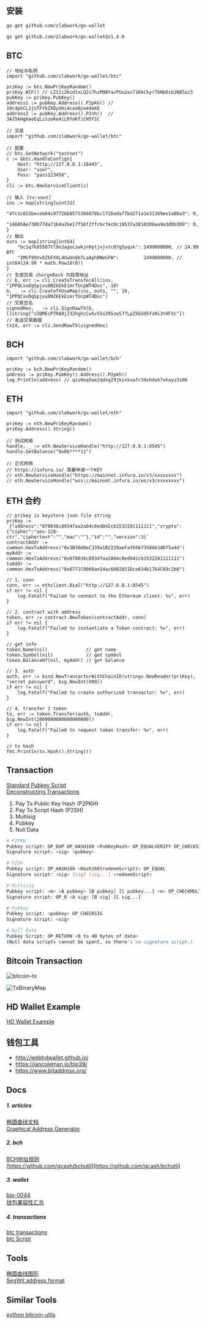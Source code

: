 ## 安装
```bash
go get github.com/zlabwork/go-wallet

go get github.com/zlabwork/go-wallet@v1.4.0
```
## BTC
```golang
// 地址与私钥
import "github.com/zlabwork/go-wallet/btc"

priKey := btc.NewPriKeyRandom()
priKey.WIF() // L211iZmidtxLQ2s7hzM9BYacPUu2asT1KkCkyrTbNbDib2N85ai5
pubKey := priKey.PubKey()
address1 := pubKey.Address().P2pkh() // 19c4pkCL2jvTFYkZXDyUHi4ceoNze44mXE
address2 := pubKey.Address().P2sh()  // 3AJ5kHgmaeEqLiSzeKe4iLRYoKfiCH5Y1C
```
```golang
// 交易
import "github.com/zlabwork/go-wallet/btc"

// 配置
// btc.SetNetwork("testnet")
c := &btc.HandleConfigs{
    Host: "http://127.0.0.1:18443",
    User: "user",
    Pass: "pass123456",
}
cli := btc.NewServiceClient(c)

// 输入 [tx:vout]
ins := map[string]uint32{
    "47c1c015beceb04c9772bb0575366078bc1f26edaf7bd271a1e31369ee1a88a3": 0,
    "166858e738b77da7164a26e17f5bf2ffc6cfec0c10537a3810306aa9a3d0b309": 0,
}
// 输出
outs := map[string]int64{
    "bc1q7k85507tl9n2aguczwkjn9ytjvjvtc07g5yqsk": 2499000000, // 24.99 BTC
    "1MVf99Vv8ZbFXXL4UwUnQbTLaAphBNeGFW":         2499000000, // int64(24.99 * math.Pow10(8))
}
// 生成交易 chargeBack 为找零地址
// b, err := cli.CreateTransferAll(ins, "1PPQCxxDqSpjxu8N2kEkEimrfUcpWT4Duc", 10)
b, _ := cli.CreateTXUseMap(ins, outs, "", 10, "1PPQCxxDqSpjxu8N2kEkEimrfUcpWT4Duc")
// 交易签名
signedHex, _ := cli.SignRawTX(b, []string{"cUQMEcP7RA8jJ32hghcCwSv55o29SzwS77LpZ5GSU5fsNi3tHFXc"})
// 发送交易数据
txId, err := cli.SendRawTX(signedHex)
```


## BCH
```golang
import "github.com/zlabwork/go-wallet/bch"

priKey := bch.NewPriKeyRandom()
address := priKey.PubKey().Address().P2pkh()
log.Println(address) // qzz6eq5we2qdxg29jkzxkxafc34xhduk7vhayz3z06
```


## ETH
```golang
import "github.com/zlabwork/go-wallet/eth"

priKey := eth.NewPriKeyRandom()
priKey.Address().String()

// 测试网络
handle, _ := eth.NewServiceHandle("http://127.0.0.1:8545")
handle.GetBalance("0x06****11")

// 正式网络 
// https://infura.io/ 需要申请一个KEY
// eth.NewServiceHandle("https://mainnet.infura.io/v3/xxxxxxxx")
// eth.NewServiceHandle("wss://mainnet.infura.io/ws/v3/xxxxxxxx")
```

## ETH 合约
```golang
// prikey is keystore json file string
priKey := `{"address":"070036c8934faa2a04c8ed042cb1532281111111","crypto":{"cipher":"aes-128-ctr","ciphertext":"","mac":""},"id":"","version":3}`
contractAddr := common.HexToAddress("0x3B30d8eC339a1B2229aeFaf65673586638D75a4d")
myAddr := common.HexToAddress("0x070036c8934faa2A04c8ed042cb1532281111111")
toAddr := common.HexToAddress("0x6771C0068ae24ac6602831DceA34b1764C69c2b8")

// 1. conn
conn, err := ethclient.Dial("http://127.0.0.1:8545")
if err != nil {
    log.Fatalf("Failed to connect to the Ethereum client: %v", err)
}

// 2. contract with address
token, err := contract.NewToken(contractAddr, conn)
if err != nil {
    log.Fatalf("Failed to instantiate a Token contract: %v", err)
}

// get info
token.Name(nil)              // get name
token.Symbol(nil)            // get symbol
token.BalanceOf(nil, myAddr) // get balance

// 3. auth
auth, err := bind.NewTransactorWithChainID(strings.NewReader(priKey), "secret password", big.NewInt(999))
if err != nil {
    log.Fatalf("Failed to create authorized transactor: %v", err)
}

// 4. transfer 2 token
tx, err := token.Transfer(auth, toAddr, big.NewInt(2000000000000000000))
if err != nil {
    log.Fatalf("Failed to request token transfer: %v", err)
}

// tx hash
fmt.Println(tx.Hash().String())
```


## Transaction
[Standard Pubkey Script](https://developer.bitcoin.org/devguide/transactions.html)  
[Deconstructing Transactions](https://www.royalfork.org/2014/11/20/txn-demo/)  

1. Pay To Public Key Hash (P2PKH)  
2. Pay To Script Hash (P2SH)  
3. Multisig  
4. Pubkey  
5. Null Data  


```bash
# P2PKH
Pubkey script: OP_DUP OP_HASH160 <PubKeyHash> OP_EQUALVERIFY OP_CHECKSIG
Signature script: <sig> <pubkey>

# P2SH
Pubkey script: OP_HASH160 <Hash160(redeemScript)> OP_EQUAL
Signature script: <sig> [sig] [sig...] <redeemScript>

# Multisig
Pubkey script: <m> <A pubkey> [B pubkey] [C pubkey...] <n> OP_CHECKMULTISIG
Signature script: OP_0 <A sig> [B sig] [C sig...]

# Pubkey
Pubkey script: <pubkey> OP_CHECKSIG
Signature script: <sig>

# Null Data
Pubkey Script: OP_RETURN <0 to 40 bytes of data>
(Null data scripts cannot be spent, so there's no signature script.)
```

## Bitcoin Transaction
![bitcoin-tx](docs/assets/bitcoin-tx.png)  

![TxBinaryMap](docs/assets/bitcoin-TxBinaryMap.png)  



## HD Wallet Example
[HD Wallet Example](docs/HDWallet.md)  


## 钱包工具
* http://webhdwallet.github.io/  
* https://iancoleman.io/bip39/  
* https://www.bitaddress.org/  


## Docs
##### 1. articles
[椭圆曲线文档](http://www.secg.org/sec2-v2.pdf)  
[Graphical Address Generator](https://www.royalfork.org/2014/08/11/graphical-address-generator)  

##### 2. bch
[BCH地址规则](https://github.com/bitcoincashorg/bitcoincash.org/blob/master/spec/cashaddr.md)  
[https://github.com/gcash/bchutil](https://github.com/gcash/bchutil)


##### 3. wallet
[bip-0044](https://github.com/bitcoin/bips/blob/master/bip-0044.mediawiki)  
[钱包兼容性汇总](https://bitcoinops.org/en/compatibility/)  

##### 4. transactions
[btc transactions](https://developer.bitcoin.org/reference/transactions.html)  
[btc Script](https://en.bitcoin.it/wiki/Script)  


## Tools
[椭圆曲线图形](https://www.desmos.com/calculator/ialhd71we3?lang=zh-CN)  
[SegWit address format](http://bitcoin.sipa.be/bech32/demo/demo.html)  


## Similar Tools 
[python bitcoin-utils](https://pypi.org/project/bitcoin-utils/)  
